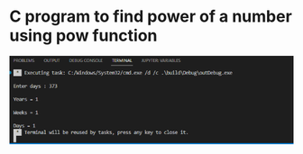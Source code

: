 # C program to find power of a number using pow function
[![image](https://github.com/Mina-Karam/ITI-ES-4-Months/blob/Master/00-C-Programming/Tasks/01-Codeforwin/00-Basic-C-programs/10-C-program-to-find-power-of-a-number-using-pow-function//Execution.png)](https://www.linkedin.com/in/mina-karam/)
